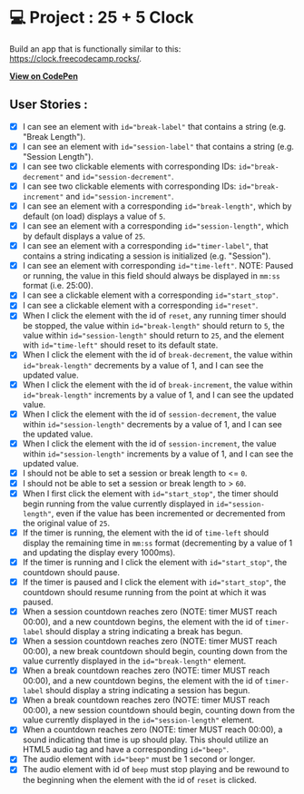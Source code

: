 # 💻 Project : 25 + 5 Clock

Build an app that is functionally similar to this: https://clock.freecodecamp.rocks/.

[**View on CodePen**](https://codepen.io/alexis-massa/pen/WNVadmv)

## User Stories :
- [x] I can see an element with `id="break-label"` that contains a string (e.g. "Break Length").
- [x] I can see an element with `id="session-label"` that contains a string (e.g. "Session Length").
- [x] I can see two clickable elements with corresponding IDs: `id="break-decrement"` and `id="session-decrement"`.
- [x] I can see two clickable elements with corresponding IDs: `id="break-increment"` and `id="session-increment"`.
- [x] I can see an element with a corresponding `id="break-length"`, which by default (on load) displays a value of `5`.
- [x] I can see an element with a corresponding `id="session-length"`, which by default displays a value of `25`.
- [x] I can see an element with a corresponding `id="timer-label"`, that contains a string indicating a session is initialized (e.g. "Session").
- [x] I can see an element with corresponding `id="time-left"`. NOTE: Paused or running, the value in this field should always be displayed in `mm:ss` format (i.e. 25:00).
- [x] I can see a clickable element with a corresponding `id="start_stop"`.
- [x] I can see a clickable element with a corresponding `id="reset"`.
- [x] When I click the element with the id of `reset`, any running timer should be stopped, the value within `id="break-length"` should return to `5`, the value within `id="session-length"` should return to `25`, and the element with `id="time-left"` should reset to its default state.
- [x] When I click the element with the id of `break-decrement`, the value within `id="break-length"` decrements by a value of 1, and I can see the updated value.
- [x] When I click the element with the id of `break-increment`, the value within `id="break-length"` increments by a value of 1, and I can see the updated value.
- [x] When I click the element with the id of `session-decrement`, the value within `id="session-length"` decrements by a value of 1, and I can see the updated value.
- [x] When I click the element with the id of `session-increment`, the value within `id="session-length"` increments by a value of 1, and I can see the updated value.
- [x] I should not be able to set a session or break length to <= `0`.
- [x] I should not be able to set a session or break length to > `60`.
- [x] When I first click the element with `id="start_stop"`, the timer should begin running from the value currently displayed in `id="session-length"`, even if the value has been incremented or decremented from the original value of `25`.
- [x] If the timer is running, the element with the id of `time-left` should display the remaining time in `mm:ss` format (decrementing by a value of 1 and updating the display every 1000ms).
- [x] If the timer is running and I click the element with `id="start_stop"`, the countdown should pause.
- [x] If the timer is paused and I click the element with `id="start_stop"`, the countdown should resume running from the point at which it was paused.
- [x] When a session countdown reaches zero (NOTE: timer MUST reach 00:00), and a new countdown begins, the element with the id of `timer-label` should display a string indicating a break has begun.
- [x] When a session countdown reaches zero (NOTE: timer MUST reach 00:00), a new break countdown should begin, counting down from the value currently displayed in the `id="break-length"` element.
- [x] When a break countdown reaches zero (NOTE: timer MUST reach 00:00), and a new countdown begins, the element with the id of `timer-label` should display a string indicating a session has begun.
- [x] When a break countdown reaches zero (NOTE: timer MUST reach 00:00), a new session countdown should begin, counting down from the value currently displayed in the `id="session-length"` element.
- [x] When a countdown reaches zero (NOTE: timer MUST reach 00:00), a sound indicating that time is up should play. This should utilize an HTML5 audio tag and have a corresponding `id="beep"`.
- [x] The audio element with `id="beep"` must be 1 second or longer.
- [x] The audio element with id of `beep` must stop playing and be rewound to the beginning when the element with the id of `reset` is clicked.